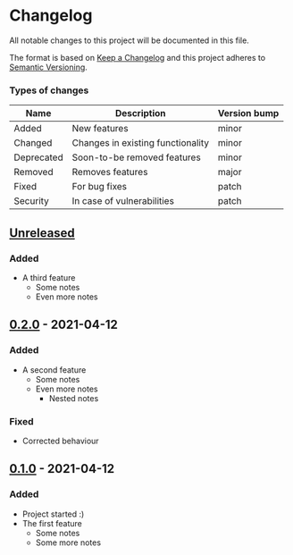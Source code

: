 # Changelog
All notable changes to this project will be documented in this file.

The format is based on [Keep a Changelog] and this project adheres to
[Semantic Versioning].

### Types of changes

| Name       | Description                       | Version bump |
| ---------- | --------------------------------- | ------------ |
| Added      | New features                      | minor        |
| Changed    | Changes in existing functionality | minor        |
| Deprecated | Soon-to-be removed features       | minor        |
| Removed    | Removes features                  | major        |
| Fixed      | For bug fixes                     | patch        |
| Security   | In case of vulnerabilities        | patch        |

## [Unreleased]
### Added
* A third feature
  - Some notes
  - Even more notes

## [0.2.0] - 2021-04-12
### Added
* A second feature
  - Some notes
  - Even more notes
    + Nested notes

### Fixed
* Corrected behaviour

## [0.1.0] - 2021-04-12
### Added
* Project started :)
* The first feature
  - Some notes
  - Some more notes

[Unreleased]: https://github.com/jacksmith15/changelog/compare/0.2.0..HEAD
[0.2.0]: https://github.com/jacksmith15/changelog/compare/0.1.0..0.2.0
[0.1.0]: https://github.com/jacksmith15/changelog/compare/initial..0.1.0

[Keep a Changelog]: http://keepachangelog.com/en/1.0.0/
[Semantic Versioning]: http://semver.org/spec/v2.0.0.html

[_release_link_format]: https://github.com/jacksmith15/changelog/compare/{previous_tag}..{tag}
[_breaking_change_token]: BREAKING
